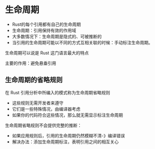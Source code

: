 # 生命周期

- Rust的每个引用都有自己的生命周期
- 生命周期：引用保持有效的作用域
- 大多数情况下：生命周期是隐式的、可被推断的
- 当引用的生命周期可能以不同的方式互相关联的时候：手动标注生命周期。

生命周期可以说是 Rust 这门语言最大的特点

主要的作用：避免悬垂引用

## 生命周期的省略规则

在 Rust 引用分析中所编入的模式称为生命周期省略规则
- 这些规则无需开发者来遵守
- 它们是一些特殊情况，由编译器考虑
- 如果你的代码符合这些情况，那么就无需显示标注生命周期

生命周期省略规则不会提供完整的推断：
- 如果应用规则后，引用的生命周期仍然模糊不清-》编译错误
- 解决办法：添加生命周期标注，表明引用之间的相互关心
